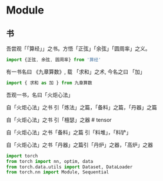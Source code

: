 # Module


## 书

吾尝观「「算经」」之书。方悟「正弦」「余弦」「圆周率」之义。

```ts
import {正弦, 余弦, 圆周率} from '算经'
```

有一书名曰 《九章算数》, 载 「求和」之术, 今名之曰 「加」


```ts
import { 求和 as 加 } from 九章算数 
```


吾观一书，名曰「火炬心法」

自「火炬心法」之书 引「炼法」之篇，「备料」之篇，「丹器」之篇

自「火炬心法」之书 引「檀瑟」之器  # tensor

自「火炬心法」之书「备料」之篇 引「料堆」，「料铲」

自「火炬心法」之书「丹器」之篇引「丹炉」之器，「高炉」之器

```py
import torch
from torch import nn, optim, data
from torch.data.utils import Dataset, DataLoader
from torch.nn import Module, Sequential
```